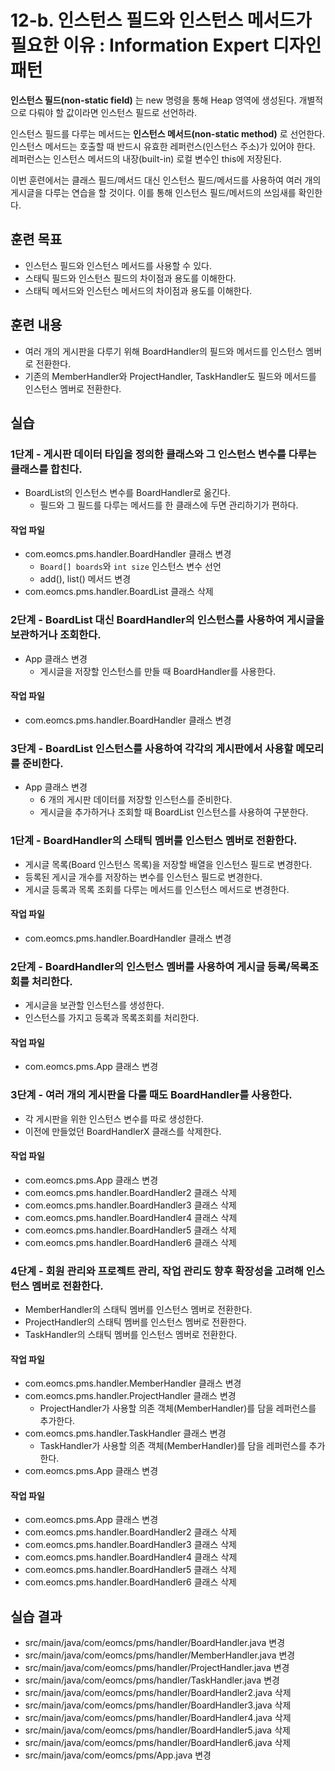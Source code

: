 # 12-b. 인스턴스 필드와 인스턴스 메서드가 필요한 이유 : Information Expert 디자인 패턴

**인스턴스 필드(non-static field)** 는 new 명령을 통해 Heap 영역에 생성된다.
개별적으로 다뤄야 할 값이라면 인스턴스 필드로 선언하라.

인스턴스 필드를 다루는 메서드는 **인스턴스 메서드(non-static method)** 로 선언한다.
인스턴스 메서드는 호출할 때 반드시 유효한 레퍼런스(인스턴스 주소)가 있어야 한다.
레퍼런스는 인스턴스 메서드의 내장(built-in) 로컬 변수인 this에 저장된다.

이번 훈련에서는 클래스 필드/메서드 대신 인스턴스 필드/메서드를 사용하여
여러 개의 게시글을 다루는 연습을 할 것이다.
이를 통해 인스턴스 필드/메서드의 쓰임새를 확인한다. 

## 훈련 목표

- 인스턴스 필드와 인스턴스 메서드를 사용할 수 있다.
- 스태틱 필드와 인스턴스 필드의 차이점과 용도를 이해한다.
- 스태틱 메서드와 인스턴스 메서드의 차이점과 용도를 이해한다.

## 훈련 내용

- 여러 개의 게시판을 다루기 위해 BoardHandler의 필드와 메서드를 인스턴스 멤버로 전환한다. 
- 기존의 MemberHandler와 ProjectHandler, TaskHandler도 필드와 메서드를 인스턴스 멤버로 전환한다.

## 실습

### 1단계 - 게시판 데이터 타입을 정의한 클래스와 그 인스턴스 변수를 다루는 클래스를 합친다. 

- BoardList의 인스턴스 변수를 BoardHandler로 옮긴다.
  - 필드와 그 필드를 다루는 메서드를 한 클래스에 두면 관리하기가 편하다. 

#### 작업 파일 
- com.eomcs.pms.handler.BoardHandler 클래스 변경
  - `Board[] boards`와 `int size` 인스턴스 변수 선언
  - add(), list() 메서드 변경
- com.eomcs.pms.handler.BoardList 클래스 삭제

### 2단계 - BoardList 대신 BoardHandler의 인스턴스를 사용하여 게시글을 보관하거나 조회한다.

- App 클래스 변경
  - 게시글을 저장할 인스턴스를 만들 때 BoardHandler를 사용한다.

#### 작업 파일 
- com.eomcs.pms.handler.BoardHandler 클래스 변경

### 3단계 - BoardList 인스턴스를 사용하여 각각의 게시판에서 사용할 메모리를 준비한다.

- App 클래스 변경
  - 6 개의 게시판 데이터를 저장할 인스턴스를 준비한다.
  - 게시글을 추가하거나 조회할 때 BoardList 인스턴스를 사용하여 구분한다.

### 1단계 - BoardHandler의 스태틱 멤버를 인스턴스 멤버로 전환한다.

- 게시글 목록(Board 인스턴스 목록)을 저장할 배열을 인스턴스 필드로 변경한다.
- 등록된 게시글 개수를 저장하는 변수를 인스턴스 필드로 변경한다.
- 게시글 등록과 목록 조회를 다루는 메서드를 인스턴스 메서드로 변경한다.

#### 작업 파일 
- com.eomcs.pms.handler.BoardHandler 클래스 변경


### 2단계 - BoardHandler의 인스턴스 멤버를 사용하여 게시글 등록/목록조회를 처리한다.

- 게시글을 보관할 인스턴스를 생성한다.
- 인스턴스를 가지고 등록과 목록조회를 처리한다.

#### 작업 파일

- com.eomcs.pms.App 클래스 변경


### 3단계 - 여러 개의 게시판을 다룰 때도 BoardHandler를 사용한다. 

- 각 게시판을 위한 인스턴스 변수를 따로 생성한다.
- 이전에 만들었던 BoardHandlerX 클래스를 삭제한다. 

#### 작업 파일

- com.eomcs.pms.App 클래스 변경
- com.eomcs.pms.handler.BoardHandler2 클래스 삭제
- com.eomcs.pms.handler.BoardHandler3 클래스 삭제
- com.eomcs.pms.handler.BoardHandler4 클래스 삭제
- com.eomcs.pms.handler.BoardHandler5 클래스 삭제
- com.eomcs.pms.handler.BoardHandler6 클래스 삭제


### 4단계 - 회원 관리와 프로젝트 관리, 작업 관리도 향후 확장성을 고려해 인스턴스 멤버로 전환한다.

- MemberHandler의 스태틱 멤버를 인스턴스 멤버로 전환한다.
- ProjectHandler의 스태틱 멤버를 인스턴스 멤버로 전환한다.
- TaskHandler의 스태틱 멤버를 인스턴스 멤버로 전환한다.

#### 작업 파일

- com.eomcs.pms.handler.MemberHandler 클래스 변경
- com.eomcs.pms.handler.ProjectHandler 클래스 변경
  - ProjectHandler가 사용할 의존 객체(MemberHandler)를 담을 레퍼런스를 추가한다.
- com.eomcs.pms.handler.TaskHandler 클래스 변경
  - TaskHandler가 사용할 의존 객체(MemberHandler)를 담을 레퍼런스를 추가한다.
- com.eomcs.pms.App 클래스 변경


#### 작업 파일

- com.eomcs.pms.App 클래스 변경
- com.eomcs.pms.handler.BoardHandler2 클래스 삭제
- com.eomcs.pms.handler.BoardHandler3 클래스 삭제
- com.eomcs.pms.handler.BoardHandler4 클래스 삭제
- com.eomcs.pms.handler.BoardHandler5 클래스 삭제
- com.eomcs.pms.handler.BoardHandler6 클래스 삭제

## 실습 결과

- src/main/java/com/eomcs/pms/handler/BoardHandler.java 변경
- src/main/java/com/eomcs/pms/handler/MemberHandler.java 변경
- src/main/java/com/eomcs/pms/handler/ProjectHandler.java 변경
- src/main/java/com/eomcs/pms/handler/TaskHandler.java 변경
- src/main/java/com/eomcs/pms/handler/BoardHandler2.java 삭제
- src/main/java/com/eomcs/pms/handler/BoardHandler3.java 삭제
- src/main/java/com/eomcs/pms/handler/BoardHandler4.java 삭제
- src/main/java/com/eomcs/pms/handler/BoardHandler5.java 삭제
- src/main/java/com/eomcs/pms/handler/BoardHandler6.java 삭제
- src/main/java/com/eomcs/pms/App.java 변경